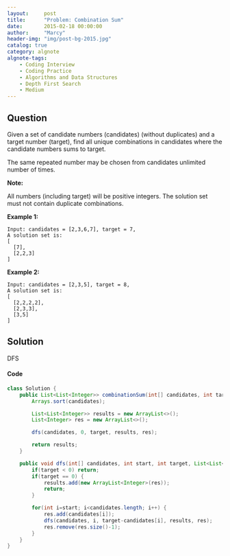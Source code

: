 ```yaml
---
layout:     post
title:      "Problem: Combination Sum"
date:       2015-02-18 00:00:00
author:     "Marcy"
header-img: "img/post-bg-2015.jpg"
catalog: true
category: algnote
algnote-tags:
    - Coding Interview
    - Coding Practice
    - Algorithms and Data Structures
    - Depth First Search
    - Medium
---
```


## Question

Given a set of candidate numbers (candidates) (without duplicates) and a target number (target), find all unique combinations in candidates where the candidate numbers sums to target.

The same repeated number may be chosen from candidates unlimited number of times.

**Note:**

All numbers (including target) will be positive integers.
The solution set must not contain duplicate combinations.

**Example 1:**
```
Input: candidates = [2,3,6,7], target = 7,
A solution set is:
[
  [7],
  [2,2,3]
]
```

**Example 2:**
```
Input: candidates = [2,3,5], target = 8,
A solution set is:
[
  [2,2,2,2],
  [2,3,3],
  [3,5]
]
```

## Solution

DFS

#### Code
```java
class Solution {
    public List<List<Integer>> combinationSum(int[] candidates, int target) {
        Arrays.sort(candidates);

        List<List<Integer>> results = new ArrayList<>();
        List<Integer> res = new ArrayList<>();

        dfs(candidates, 0, target, results, res);

        return results;
    }

    public void dfs(int[] candidates, int start, int target, List<List<Integer>> results, List<Integer> res) {
        if(target < 0) return;
        if(target == 0) {
            results.add(new ArrayList<Integer>(res));
            return;
        }

        for(int i=start; i<candidates.length; i++) {
            res.add(candidates[i]);
            dfs(candidates, i, target-candidates[i], results, res);
            res.remove(res.size()-1);
        }
    }
}
```
